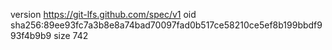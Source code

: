 version https://git-lfs.github.com/spec/v1
oid sha256:89ee93fc7a3b8e8a74bad70097fad0b517ce58210ce5ef8b199bbdf993f4b9b9
size 742
